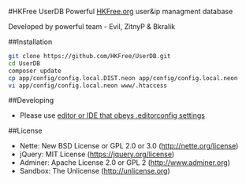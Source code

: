 #HKFree UserDB
Powerful [HKFree.org](http://www.hkfree.org) user&ip managment database

Developed by powerful team - Evil, ZitnyP & Bkralik

##Installation

```bash
git clone https://github.com/HKFree/UserDB.git
cd UserDB
composer update
cp app/config/config.local.DIST.neon app/config/config.local.neon
vi app/config/config.local.neon www/.htaccess
```

##Developing

- Please use [editor or IDE that obeys .editorconfig settings](http://editorconfig.org/#download)

##License

- Nette: New BSD License or GPL 2.0 or 3.0 (http://nette.org/license)
- jQuery: MIT License (https://jquery.org/license)
- Adminer: Apache License 2.0 or GPL 2 (http://www.adminer.org)
- Sandbox: The Unlicense (http://unlicense.org)

